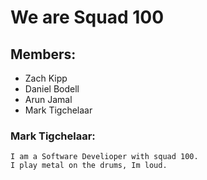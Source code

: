 
# We are Squad 100


## Members:
   - Zach Kipp
   - Daniel Bodell
   - Arun Jamal
   - Mark Tigchelaar

### Mark Tigchelaar:
    I am a Software Develioper with squad 100.
    I play metal on the drums, Im loud.